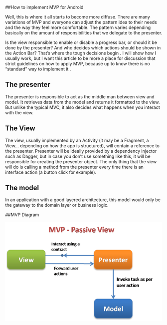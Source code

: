 ##How to implement MVP for Android

Well, this is where it all starts to become more diffuse. There are many variations of MVP and everyone can adjust the pattern idea to ​​their needs and the way they feel more comfortable. The pattern varies depending basically on the amount of responsibilities that we delegate to the presenter.

Is the view responsible to enable or disable a progress bar, or should it be done by the presenter? And who decides which actions should be shown in the Action Bar? That’s where the tough decisions begin . I will show how I usually work, but I want this article to be more a place for discussion that strict guidelines on how to apply MVP, because up to know there is no “standard” way to implement it .


## The presenter

The presenter is responsible to act as the middle man between view and model. It retrieves data from the model and returns it formatted to the view. But unlike the typical MVC, it also decides what happens when you interact with the view.

## The View

The view, usually implemented by an Activity (it may be a Fragment, a View… depending on how the app is structured), will contain a reference to the presenter. Presenter will be ideally provided by a dependency injector such as Dagger, but in case you don’t use something like this, it will be responsible for creating the presenter object. The only thing that the view will do is calling a method from the presenter every time there is an interface action (a button click for example).

## The model

In an application with a good layered architecture, this model would only be the gateway to the domain layer or business logic.

##MVP Diagram

<p><a href="https://raw.githubusercontent.com/rameshvoltella/AndroidEssentials/master/ModelViewPresenter/img/mvp.png" target="_blank"><img src="https://raw.githubusercontent.com/rameshvoltella/AndroidEssentials/master/ModelViewPresenter/img/mvp.png" alt="Screenshot" style="max-width:100%;"></a></p>
